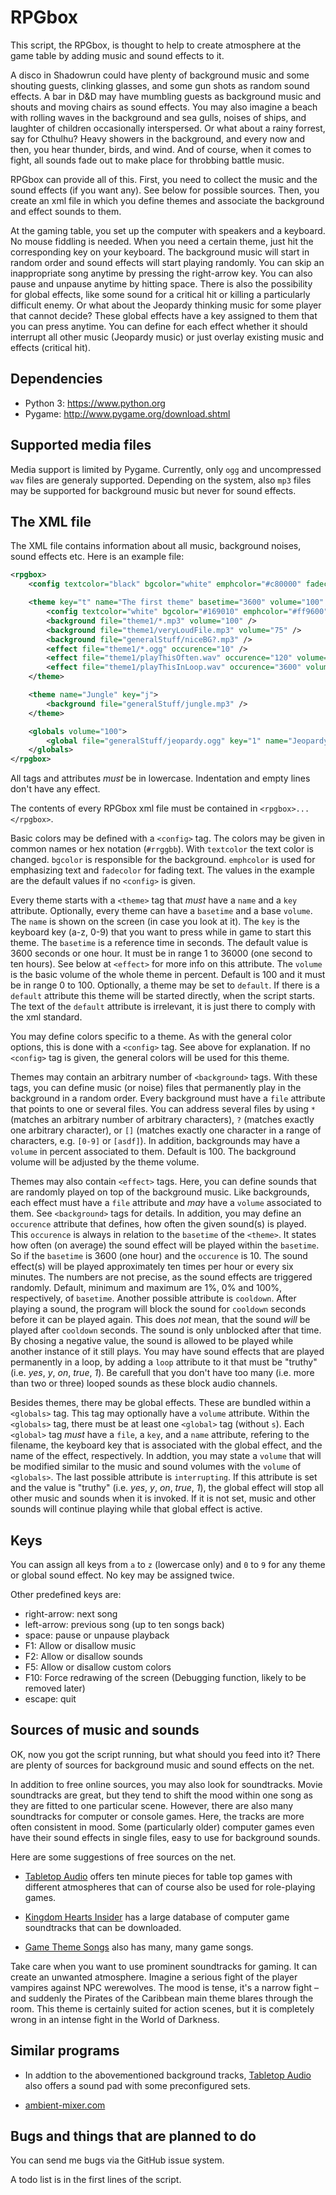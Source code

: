 RPGbox
======

This script, the RPGbox, is thought to help to create atmosphere at the game table by adding music and sound effects to it.

A disco in Shadowrun could have plenty of background music and some shouting guests, clinking glasses, and some gun shots as random sound effects. A bar in D&D may have mumbling guests as background music and shouts and moving chairs as sound effects. You may also imagine a beach with rolling waves in the background and sea gulls, noises of ships, and laughter of children occasionally interspersed. Or what about a rainy forrest, say for Cthulhu? Heavy showers in the background, and every now and then, you hear thunder, birds, and wind. And of course, when it comes to fight, all sounds fade out to make place for throbbing battle music.

RPGbox can provide all of this. First, you need to collect the music and the sound effects (if you want any). See below for possible sources. Then, you create an xml file in which you define themes and associate the background and effect sounds to them.

At the gaming table, you set up the computer with speakers and a keyboard. No mouse fiddling is needed. When you need a certain theme, just hit the corresponding key on your keyboard. The background music will start in random order and sound effects will start playing randomly. You can skip an inappropriate song anytime by pressing the right-arrow key. You can also pause and unpause anytime by hitting space. There is also the possibility for global effects, like some sound for a critical hit or killing a particularly difficult enemy. Or what about the Jeopardy thinking music for some player that cannot decide? These global effects have a key assigned to them that you can press anytime. You can define for each effect whether it should interrupt all other music (Jeopardy music) or just overlay existing music and effects (critical hit).


Dependencies
------------

- Python 3: https://www.python.org
- Pygame: http://www.pygame.org/download.shtml


Supported media files
---------------------

Media support is limited by Pygame. Currently, only `ogg` and uncompressed `wav` files are generaly supported. Depending on the system, also `mp3` files may be supported for background music but never for sound effects.


The XML file
------------

The XML file contains information about all music, background noises, sound effects etc. Here is an example file:

```xml
<rpgbox>
	<config textcolor="black" bgcolor="white" emphcolor="#c80000" fadecolor="#7f7f7f" />

	<theme key="t" name="The first theme" basetime="3600" volume="100" default="default">
		<config textcolor="white" bgcolor="#169010" emphcolor="#ff9600" fadecolor="black" />
		<background file="theme1/*.mp3" volume="100" />
		<background file="theme1/veryLoudFile.mp3" volume="75" />
		<background file="generalStuff/niceBG?.mp3" />
		<effect file="theme1/*.ogg" occurence="10" />
		<effect file="theme1/playThisOften.wav" occurence="120" volume="90" />
		<effect file="theme1/playThisInLoop.wav" occurence="3600" volume="50" loop="true" />
	</theme>

	<theme name="Jungle" key="j">
		<background file="generalStuff/jungle.mp3" />
	</theme>

	<globals volume="100">
		<global file="generalStuff/jeopardy.ogg" key="1" name="Jeopardy Thinking Music" volume="100" interrupting="yes" />
	</globals>
</rpgbox>
```

All tags and attributes *must* be in lowercase. Indentation and empty lines don't have any effect.

The contents of every RPGbox xml file must be contained in `<rpgbox>...</rpgbox>`.

Basic colors may be defined with a `<config>` tag. The colors may be given in common names or hex notation (`#rrggbb`). With `textcolor` the text color is changed. `bgcolor` is responsible for the background. `emphcolor` is used for emphasizing text and `fadecolor` for fading text. The values in the example are the default values if no `<config>` is given.

Every theme starts with a `<theme>` tag that *must* have a `name` and a `key` attribute. Optionally, every theme can have a `basetime` and a base `volume`. The `name` is shown on the screen (in case you look at it). The `key` is the keyboard key (a-z, 0-9) that you want to press while in game to start this theme. The `basetime` is a reference time in seconds. The default value is 3600 seconds or one hour. It must be in range 1 to 36000 (one second to ten hours). See below at `<effect>` for more info on this attribute. The `volume` is the basic volume of the whole theme in percent. Default is 100 and it must be in range 0 to 100. Optionally, a theme may be set to `default`. If there is a `default` attribute this theme will be started directly, when the script starts. The text of the `default` attribute is irrelevant, it is just there to comply with the xml standard.

You may define colors specific to a theme. As with the general color options, this is done with a `<config>` tag. See above for explanation. If no `<config>` tag is given, the general colors will be used for this theme.

Themes may contain an arbitrary number of `<background>` tags. With these tags, you can define music (or noise) files that permanently play in the background in a random order. Every background must have a `file` attribute that points to one or several files. You can address several files by using `*` (matches an arbitrary number of arbitrary characters), `?` (matches exactly one arbitrary character), or `[]` (matches exactly one character in a range of characters, e.g. `[0-9]` or `[asdf]`). In addition, backgrounds may have a `volume` in percent associated to them. Default is 100. The background volume will be adjusted by the theme volume.

Themes may also contain `<effect>` tags. Here, you can define sounds that are randomly played on top of the background music. Like backgrounds, each effect must have a `file` attribute and *may* have a `volume` associated to them. See `<background>` tags for details. In addition, you may define an `occurence` attribute that defines, how often the given sound(s) is played. This `occurence` is always in relation to the `basetime` of the `<theme>`. It states how often (on average) the sound effect will be played within the `basetime`. So if the `basetime` is 3600 (one hour) and the `occurence` is 10. The sound effect(s) will be played approximately ten times per hour or every six minutes. The numbers are not precise, as the sound effects are triggered randomly. Default, minimum and maximum are 1%, 0% and 100%, respectively, of `basetime`. Another possible attribute is `cooldown`. After playing a sound, the program will block the sound for `cooldown` seconds before it can be played again. This does *not* mean, that the sound *will* be played after `cooldown` seconds. The sound is only unblocked after that time. By chosing a negative value, the sound is allowed to be played while another instance of it still plays. You may have sound effects that are played permanently in a loop, by adding a `loop` attribute to it that must be "truthy" (i.e. *yes*, *y*, *on*, *true*, *1*). Be carefull that you don't have too many (i.e. more than two or three) looped sounds as these block audio channels.

Besides themes, there may be global effects. These are bundled within a `<globals>` tag. This tag may optionally have a `volume` attribute. Within the `<globals>` tag, there must be at least one `<global>` tag (without `s`). Each `<global>` tag *must* have a `file`, a `key`, and a `name` attribute, refering to the filename, the keyboard key that is associated with the global effect, and the name of the effect, respectively. In addtion, you may state a `volume` that will be modified similar to the music and sound volumes with the `volume` of `<globals>`. The last possible attribute is `interrupting`. If this attribute is set and the value is "truthy" (i.e. *yes*, *y*, *on*, *true*, *1*), the global effect will stop all other music and sounds when it is invoked. If it is not set, music and other sounds will continue playing while that global effect is active.


Keys
----

You can assign all keys from `a` to `z` (lowercase only) and `0` to `9` for any theme or global sound effect. No key may be assigned twice.

Other predefined keys are:

- right-arrow: next song
- left-arrow: previous song (up to ten songs back)
- space: pause or unpause playback
- F1: Allow or disallow music
- F2: Allow or disallow sounds
- F5: Allow or disallow custom colors
- F10: Force redrawing of the screen (Debugging function, likely to be removed later)
- escape: quit


Sources of music and sounds
---------------------------

OK, now you got the script running, but what should you feed into it? There are plenty of sources for background music and sound effects on the net.

In addition to free online sources, you may also look for soundtracks. Movie soundtracks are great, but they tend to shift the mood within one song as they are fitted to one particular scene. However, there are also many soundtracks for computer or console games. Here, the tracks are more often consistent in mood. Some (particularly older) computer games even have their sound effects in single files, easy to use for background sounds.

Here are some suggestions of free sources on the net.

- [Tabletop Audio](https://tabletopaudio.com) offers ten minute pieces for table top games with different atmospheres that can of course also be used for role-playing games.

- [Kingdom Hearts Insider](https://downloads.khinsider.com) has a large database of computer game soundtracks that can be downloaded.

- [Game Theme Songs](http://www.gamethemesongs.com) also has many, many game songs.

Take care when you want to use prominent soundtracks for gaming. It can create an unwanted atmosphere. Imagine a serious fight of the player vampires against NPC werewolves. The mood is tense, it's a narrow fight – and suddenly the Pirates of the Caribbean main theme blares through the room. This theme is certainly suited for action scenes, but it is completely wrong in an intense fight in the World of Darkness.


Similar programs
----------------

- In addtion to the abovementioned background tracks, [Tabletop Audio](https://tabletopaudio.com) also offers a sound pad with some preconfigured sets.

- [ambient-mixer.com](https://www.ambient-mixer.com)


Bugs and things that are planned to do
--------------------------------------

You can send me bugs via the GitHub issue system.

A todo list is in the first lines of the script.

